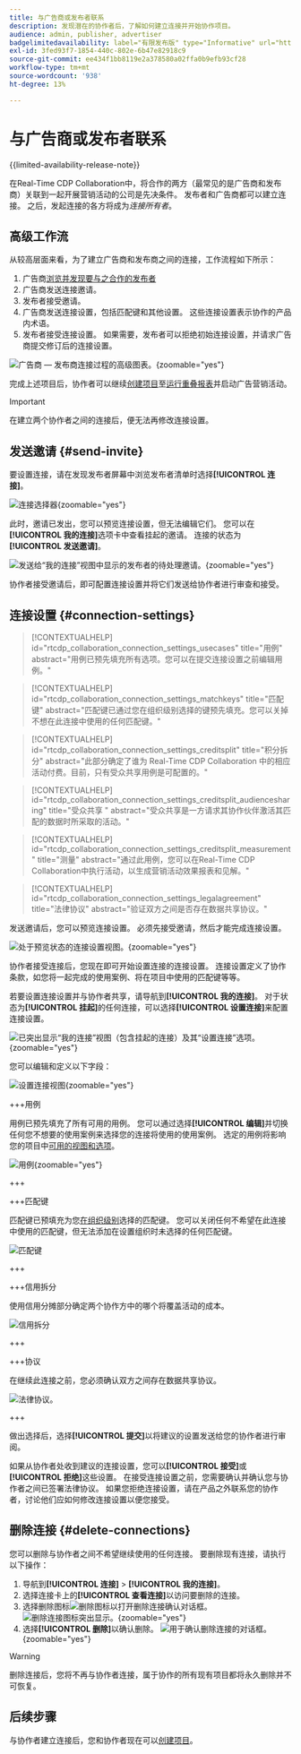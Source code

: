 ```yaml
---
title: 与广告商或发布者联系
description: 发现潜在的协作者后，了解如何建立连接并开始协作项目。
audience: admin, publisher, advertiser
badgelimitedavailability: label="有限发布版" type="Informative" url="https://helpx.adobe.com/legal/product-descriptions/real-time-customer-data-platform-collaboration.html newtab=true"
exl-id: 3fed93f7-1854-440c-802e-6b47e82918c9
source-git-commit: ee434f1bb8119e2a378580a02ffa0b9efb93cf28
workflow-type: tm+mt
source-wordcount: '938'
ht-degree: 13%

---
```


# 与广告商或发布者联系

{{limited-availability-release-note}}

在Real-Time CDP Collaboration中，将合作的两方（最常见的是广告商和发布商）关联到一起开展营销活动的公司是先决条件。 发布者和广告商都可以建立连接。 之后，发起连接的各方将成为&#x200B;*连接所有者*。

## 高级工作流

从较高层面来看，为了建立广告商和发布商之间的连接，工作流程如下所示：

1. 广告商[浏览并发现要与之合作的发布者](/help/guide/connect/discover-publishers.md)
2. 广告商发送连接邀请。
3. 发布者接受邀请。
4. 广告商发送连接设置，包括匹配键和其他设置。 这些连接设置表示协作的产品内术语。
5. 发布者接受连接设置。 如果需要，发布者可以拒绝初始连接设置，并请求广告商提交修订后的连接设置。

![广告商 — 发布商连接过程的高级图表。](/help/assets/connect/establish-connection/advertiser-publisher-connection-process.png){zoomable="yes"}

完成上述项目后，协作者可以继续[创建项目](/help/guide/collaborate/manage-projects.md#create-project)至[运行重叠报表](/help/guide/collaborate/discover.md)并启动广告营销活动。

>[!IMPORTANT]
>
>在建立两个协作者之间的连接后，便无法再修改连接设置。

## 发送邀请 {#send-invite}

要设置连接，请在发现发布者屏幕中浏览发布者清单时选择&#x200B;**[!UICONTROL 连接]**。

![连接选择器](/help/assets/connect/establish-connection/connect-selection.png){zoomable="yes"}

此时，邀请已发出，您可以预览连接设置，但无法编辑它们。 您可以在&#x200B;**[!UICONTROL 我的连接]**&#x200B;选项卡中查看挂起的邀请。 连接的状态为&#x200B;**[!UICONTROL 发送邀请]**。

![发送给“我的连接”视图中显示的发布者的待处理邀请。](/help/assets/connect/establish-connection/pending-invite-sent.png){zoomable="yes"}

协作者接受邀请后，即可配置连接设置并将它们发送给协作者进行审查和接受。

## 连接设置 {#connection-settings}

>[!CONTEXTUALHELP]
>id="rtcdp_collaboration_connection_settings_usecases"
>title="用例"
>abstract="用例已预先填充所有选项。您可以在提交连接设置之前编辑用例。"

>[!CONTEXTUALHELP]
>id="rtcdp_collaboration_connection_settings_matchkeys"
>title="匹配键"
>abstract="匹配键已通过您在组织级别选择的键预先填充。您可以关掉不想在此连接中使用的任何匹配键。"

>[!CONTEXTUALHELP]
>id="rtcdp_collaboration_connection_settings_creditsplit"
>title="积分拆分"
>abstract="此部分确定了谁为 Real-Time CDP Collaboration 中的相应活动付费。目前，只有受众共享用例是可配置的。"

>[!CONTEXTUALHELP]
>id="rtcdp_collaboration_connection_settings_creditsplit_audiencesharing"
>title="受众共享 "
>abstract="受众共享是一方请求其协作伙伴激活其匹配的数据时所采取的活动。"

>[!CONTEXTUALHELP]
>id="rtcdp_collaboration_connection_settings_creditsplit_measurement"
>title="测量"
>abstract="通过此用例，您可以在Real-Time CDP Collaboration中执行活动，以生成营销活动效果报表和见解。"

>[!CONTEXTUALHELP]
>id="rtcdp_collaboration_connection_settings_legalagreement"
>title="法律协议"
>abstract="验证双方之间是否存在数据共享协议。"

发送邀请后，您可以预览连接设置。 必须先接受邀请，然后才能完成连接设置。

![处于预览状态的连接设置视图。](/help/assets/connect/establish-connection/preview-connection-settings.png){zoomable="yes"}

协作者接受连接后，您现在即可开始设置连接的连接设置。 连接设置定义了协作条款，如您将一起完成的使用案例、将在项目中使用的匹配键等等。

若要设置连接设置并与协作者共享，请导航到&#x200B;**[!UICONTROL 我的连接]**。 对于状态为&#x200B;**[!UICONTROL 挂起]**&#x200B;的任何连接，可以选择&#x200B;**[!UICONTROL 设置连接]**&#x200B;来配置连接设置。

![已突出显示“我的连接”视图（包含挂起的连接）及其“设置连接”选项。](/help/assets/connect/establish-connection/pending-connection.png){zoomable="yes"}

您可以编辑和定义以下字段：

![设置连接视图](/help/assets/connect/establish-connection/connection-view.png){zoomable="yes"}

+++用例

用例已预先填充了所有可用的用例。 您可以通过选择&#x200B;**[!UICONTROL 编辑]**&#x200B;并切换任何您不想要的使用案例来选择您的连接将使用的使用案例。 选定的用例将影响您的项目中[可用的视图和选项](../collaborate/manage-projects.md#project-use-cases)。

![用例](/help/assets/connect/establish-connection/view-use-cases.png){zoomable="yes"}

+++

+++匹配键

匹配键已预填充为您[在组织级别](/help/guide/setup/onboard-organization.md#set-up-match-keys)选择的匹配键。 您可以关闭任何不希望在此连接中使用的匹配键，但无法添加在设置组织时未选择的任何匹配键。

![匹配键](/help/assets/connect/establish-connection/match-keys.png)

+++

+++信用拆分

使用信用分摊部分确定两个协作方中的哪个将覆盖活动的成本。

![信用拆分](/help/assets/connect/establish-connection/edit-billing-ownership.png)

+++

+++协议

在继续此连接之前，您必须确认双方之间存在数据共享协议。

![法律协议。](/help/assets/connect/establish-connection/legal-agreement.png)

+++

做出选择后，选择&#x200B;**[!UICONTROL 提交]**&#x200B;以将建议的设置发送给您的协作者进行审阅。

如果从协作者处收到建议的连接设置，您可以&#x200B;**[!UICONTROL 接受]**&#x200B;或&#x200B;**[!UICONTROL 拒绝]**&#x200B;这些设置。 在接受连接设置之前，您需要确认并确认您与协作者之间已签署法律协议。 如果您拒绝连接设置，请在产品之外联系您的协作者，讨论他们应如何修改连接设置以便您接受。

## 删除连接 {#delete-connections}

您可以删除与协作者之间不希望继续使用的任何连接。 要删除现有连接，请执行以下操作：

1. 导航到&#x200B;**[!UICONTROL 连接]** > **[!UICONTROL 我的连接]**。
2. 选择连接卡上的&#x200B;**[!UICONTROL 查看连接]**&#x200B;以访问要删除的连接。
3. 选择删除图标![删除图标](/help/assets/common/delete.svg)以打开删除连接确认对话框。
   ![删除连接图标突出显示。](/help/assets/connect/establish-connection/delete-icon-highlighted.png){zoomable="yes"}
4. 选择&#x200B;**[!UICONTROL 删除]**&#x200B;以确认删除。
   ![用于确认删除连接的对话框。](/help/assets/connect/establish-connection/delete-connection-dialog.png){zoomable="yes"}

>[!WARNING]
>
>删除连接后，您将不再与协作者连接，属于协作的所有现有项目都将永久删除并不可恢复。

## 后续步骤

与协作者建立连接后，您和协作者现在可以[创建项目](/help/guide/collaborate/manage-projects.md#create-project)。
